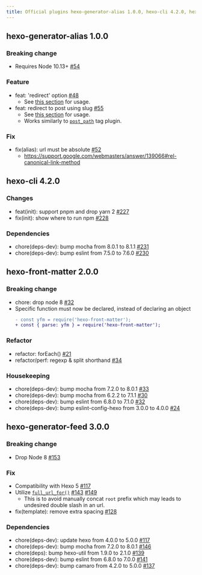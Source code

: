 ```yaml
---
title: Official plugins hexo-generator-alias 1.0.0, hexo-cli 4.2.0, hexo-front-matter 2.0.0 & hexo-generator-feed 3.0.0 released
---
```


## hexo-generator-alias 1.0.0

### Breaking change
- Requires Node 10.13+ [#54]

### Feature
- feat: 'redirect' option [#48]
  * See [this section](https://github.com/hexojs/hexo-generator-alias#redirect) for usage.
- feat: redirect to post using slug [#55]
  * See [this section](https://github.com/hexojs/hexo-generator-alias#redirect-to-a-post) for usage.
  * Works similarly to [`post_path`](https://hexo.io/docs/tag-plugins#Include-Posts) tag plugin.

### Fix
- fix(alias): url must be absolute [#52]
  * https://support.google.com/webmasters/answer/139066#rel-canonical-link-method

[#54]: https://github.com/hexojs/hexo-generator-alias/pull/54
[#48]: https://github.com/hexojs/hexo-generator-alias/pull/48
[#55]: https://github.com/hexojs/hexo-generator-alias/pull/55
[#52]: https://github.com/hexojs/hexo-generator-alias/pull/52

## hexo-cli 4.2.0

### Changes

- feat(init): support pnpm and drop yarn 2 [#227]
- fix(init): show where to run npm [#228]

### Dependencies

- chore(deps-dev): bump mocha from 8.0.1 to 8.1.1 [#231]
- chore(deps-dev): bump eslint from 7.5.0 to 7.6.0 [#230]

[#227]: https://github.com/hexojs/hexo-cli/pull/227
[#228]: https://github.com/hexojs/hexo-cli/pull/228
[#231]: https://github.com/hexojs/hexo-cli/pull/231
[#230]: https://github.com/hexojs/hexo-cli/pull/230

## hexo-front-matter 2.0.0

### Breaking change

- chore: drop node 8 [#32]
- Specific function must now be declared, instead of declaring an object
  ```diff
  - const yfm = require('hexo-front-matter');
  + const { parse: yfm } = require('hexo-front-matter');
  ```

### Refactor

- refactor: forEach() [#21]
- refactor/perf: regexp & split shorthand [#34]

### Housekeeping

- chore(deps-dev): bump mocha from 7.2.0 to 8.0.1 [#33]
- chore(deps-dev): bump mocha from 6.2.2 to 7.1.1 [#30]
- chore(deps-dev): bump eslint from 6.8.0 to 7.1.0 [#32]
- chore(deps-dev): bump eslint-config-hexo from 3.0.0 to 4.0.0 [#24]

[#21]: https://github.com/hexojs/hexo-front-matter/pull/21
[#34]: https://github.com/hexojs/hexo-front-matter/pull/34
[#33]: https://github.com/hexojs/hexo-front-matter/pull/33
[#30]: https://github.com/hexojs/hexo-front-matter/pull/30
[#32]: https://github.com/hexojs/hexo-front-matter/pull/32
[#24]: https://github.com/hexojs/hexo-front-matter/pull/24

## hexo-generator-feed 3.0.0

### Breaking change
- Drop Node 8 [#153]

### Fix

- Compatibility with Hexo 5 [#117]
- Utilize [`full_url_for()`](https://github.com/hexojs/hexo-util/#full_url_forpath) [#143] [#149]
  * This is to avoid manually concat `root` prefix which may leads to undesired double slash in an url.
- fix(template): remove extra spacing [#128]

### Dependencies

- chore(deps-dev): update hexo from 4.0.0 to 5.0.0 [#117]
- chore(deps-dev): bump mocha from 7.2.0 to 8.0.1 [#146]
- chore(deps): bump hexo-util from 1.9.0 to 2.1.0 [#139]
- chore(deps-dev): bump eslint from 6.8.0 to 7.0.0 [#141]
- chore(deps-dev): bump camaro from 4.2.0 to 5.0.0 [#137]

[#153]: https://github.com/hexojs/hexo-generator-feed/pull/153
[#117]: https://github.com/hexojs/hexo-generator-feed/pull/117
[#143]: https://github.com/hexojs/hexo-generator-feed/pull/143
[#149]: https://github.com/hexojs/hexo-generator-feed/pull/149
[#128]: https://github.com/hexojs/hexo-generator-feed/pull/128
[#117]: https://github.com/hexojs/hexo-generator-feed/pull/117
[#146]: https://github.com/hexojs/hexo-generator-feed/pull/146
[#139]: https://github.com/hexojs/hexo-generator-feed/pull/139
[#141]: https://github.com/hexojs/hexo-generator-feed/pull/141
[#137]: https://github.com/hexojs/hexo-generator-feed/pull/137
